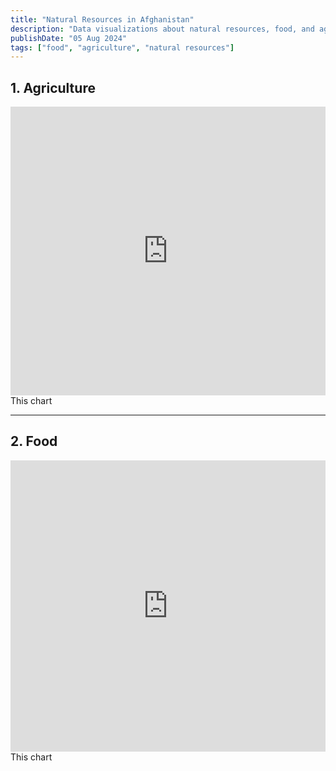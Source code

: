```yaml
---
title: "Natural Resources in Afghanistan"
description: "Data visualizations about natural resources, food, and agriculture in Afghanistan"
publishDate: "05 Aug 2024"
tags: ["food", "agriculture", "natural resources"]
---
```



## 1. Agriculture

<iframe title="Agriculture value-added share of GDP (%), 2001 to 2022" aria-label="Column Chart" id="datawrapper-chart-8p2qf" src="https://datawrapper.dwcdn.net/8p2qf/1/" scrolling="no" frameborder="0" style="width: 0; min-width: 100% !important; border: none;" height="462" data-external="1"></iframe><script type="text/javascript">!function(){"use strict";window.addEventListener("message",(function(a){if(void 0!==a.data["datawrapper-height"]){var e=document.querySelectorAll("iframe");for(var t in a.data["datawrapper-height"])for(var r=0;r<e.length;r++)if(e[r].contentWindow===a.source){var i=a.data["datawrapper-height"][t]+"px";e[r].style.height=i}}}))}();
</script>
<br />
This chart

---

## 2. Food

<iframe title="Cereal yield (tonnes per hectare) of harvested  land, 2000 to 2022" aria-label="Interactive line chart" id="datawrapper-chart-Padmy" src="https://datawrapper.dwcdn.net/Padmy/1/" scrolling="no" frameborder="0" style="width: 0; min-width: 100% !important; border: none;" height="466" data-external="1"></iframe><script type="text/javascript">!function(){"use strict";window.addEventListener("message",(function(a){if(void 0!==a.data["datawrapper-height"]){var e=document.querySelectorAll("iframe");for(var t in a.data["datawrapper-height"])for(var r=0;r<e.length;r++)if(e[r].contentWindow===a.source){var i=a.data["datawrapper-height"][t]+"px";e[r].style.height=i}}}))}();
</script>
<br />
This chart
